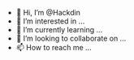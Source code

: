 - 👋 Hi, I’m @Hackdin
- 👀 I’m interested in ...
- 🌱 I’m currently learning ...
- 💞️ I’m looking to collaborate on ...
- 📫 How to reach me ...

<!---
Hackdin/Hackdin is a ✨ special ✨ repository because its `README.md` (this file) appears on your GitHub profile.
You can click the Preview link to take a look at your changes.
--->
